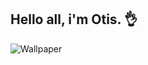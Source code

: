 ## Hello all, i'm Otis. 👌


 ![Wallpaper](
 https://vignette.wikia.nocookie.net/finalfantasy/images/d/d7/Zanarkand_Opening_FMV.png/revision/latest?cb=20140122064256)
